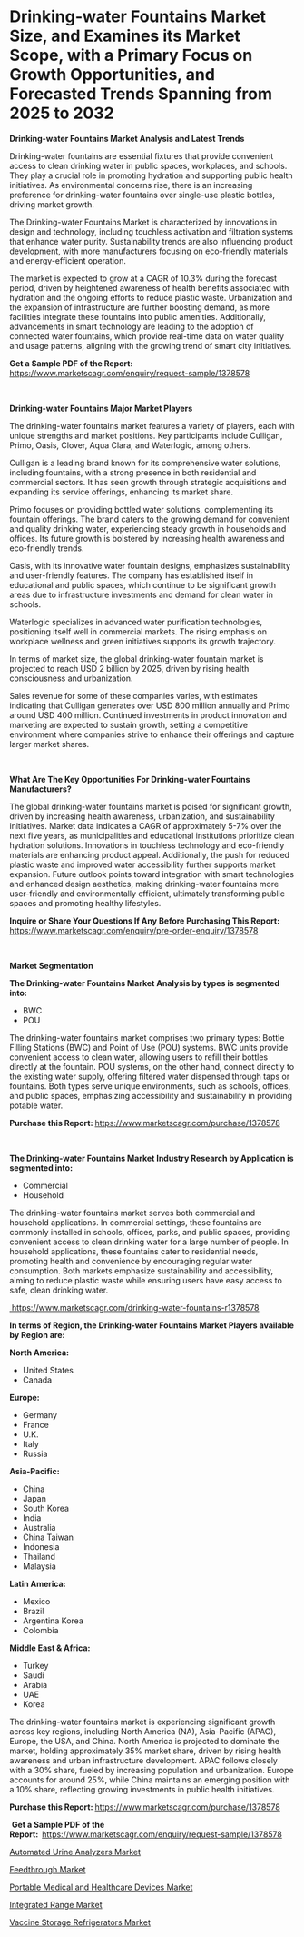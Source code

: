 <p><h1>Drinking-water Fountains Market Size, and Examines its Market Scope, with a Primary Focus on Growth Opportunities, and Forecasted Trends Spanning from 2025 to 2032</h1></p><p><strong>Drinking-water Fountains Market Analysis and Latest Trends</strong></p>
<p><p>Drinking-water fountains are essential fixtures that provide convenient access to clean drinking water in public spaces, workplaces, and schools. They play a crucial role in promoting hydration and supporting public health initiatives. As environmental concerns rise, there is an increasing preference for drinking-water fountains over single-use plastic bottles, driving market growth.</p><p>The Drinking-water Fountains Market is characterized by innovations in design and technology, including touchless activation and filtration systems that enhance water purity. Sustainability trends are also influencing product development, with more manufacturers focusing on eco-friendly materials and energy-efficient operation.</p><p>The market is expected to grow at a CAGR of 10.3% during the forecast period, driven by heightened awareness of health benefits associated with hydration and the ongoing efforts to reduce plastic waste. Urbanization and the expansion of infrastructure are further boosting demand, as more facilities integrate these fountains into public amenities. Additionally, advancements in smart technology are leading to the adoption of connected water fountains, which provide real-time data on water quality and usage patterns, aligning with the growing trend of smart city initiatives.</p></p>
<p><strong>Get a Sample PDF of the Report:&nbsp;</strong> <a href="https://www.marketscagr.com/enquiry/request-sample/1378578?utm_campaign=2887&utm_medium=2&utm_source=Github&utm_content=ia&utm_term=11042025&utm_id=drinking-water-fountains">https://www.marketscagr.com/enquiry/request-sample/1378578</a></p>
<p>&nbsp;</p>
<p><strong>Drinking-water Fountains Major Market Players</strong></p>
<p><p>The drinking-water fountains market features a variety of players, each with unique strengths and market positions. Key participants include Culligan, Primo, Oasis, Clover, Aqua Clara, and Waterlogic, among others. </p><p>Culligan is a leading brand known for its comprehensive water solutions, including fountains, with a strong presence in both residential and commercial sectors. It has seen growth through strategic acquisitions and expanding its service offerings, enhancing its market share.</p><p>Primo focuses on providing bottled water solutions, complementing its fountain offerings. The brand caters to the growing demand for convenient and quality drinking water, experiencing steady growth in households and offices. Its future growth is bolstered by increasing health awareness and eco-friendly trends.</p><p>Oasis, with its innovative water fountain designs, emphasizes sustainability and user-friendly features. The company has established itself in educational and public spaces, which continue to be significant growth areas due to infrastructure investments and demand for clean water in schools.</p><p>Waterlogic specializes in advanced water purification technologies, positioning itself well in commercial markets. The rising emphasis on workplace wellness and green initiatives supports its growth trajectory. </p><p>In terms of market size, the global drinking-water fountain market is projected to reach USD 2 billion by 2025, driven by rising health consciousness and urbanization. </p><p>Sales revenue for some of these companies varies, with estimates indicating that Culligan generates over USD 800 million annually and Primo around USD 400 million. Continued investments in product innovation and marketing are expected to sustain growth, setting a competitive environment where companies strive to enhance their offerings and capture larger market shares.</p></p>
<p>&nbsp;</p>
<p><strong>What Are The Key Opportunities For Drinking-water Fountains Manufacturers?</strong></p>
<p><p>The global drinking-water fountains market is poised for significant growth, driven by increasing health awareness, urbanization, and sustainability initiatives. Market data indicates a CAGR of approximately 5-7% over the next five years, as municipalities and educational institutions prioritize clean hydration solutions. Innovations in touchless technology and eco-friendly materials are enhancing product appeal. Additionally, the push for reduced plastic waste and improved water accessibility further supports market expansion. Future outlook points toward integration with smart technologies and enhanced design aesthetics, making drinking-water fountains more user-friendly and environmentally efficient, ultimately transforming public spaces and promoting healthy lifestyles.</p></p>
<p><strong>Inquire or Share Your Questions If Any Before Purchasing This Report:</strong> <a href="https://www.marketscagr.com/enquiry/pre-order-enquiry/1378578?utm_campaign=2887&utm_medium=2&utm_source=Github&utm_content=ia&utm_term=11042025&utm_id=drinking-water-fountains">https://www.marketscagr.com/enquiry/pre-order-enquiry/1378578</a></p>
<p>&nbsp;</p>
<p><strong>Market Segmentation</strong></p>
<p><strong>The Drinking-water Fountains Market Analysis by types is segmented into:</strong></p>
<p><ul><li>BWC</li><li>POU</li></ul></p>
<p><p>The drinking-water fountains market comprises two primary types: Bottle Filling Stations (BWC) and Point of Use (POU) systems. BWC units provide convenient access to clean water, allowing users to refill their bottles directly at the fountain. POU systems, on the other hand, connect directly to the existing water supply, offering filtered water dispensed through taps or fountains. Both types serve unique environments, such as schools, offices, and public spaces, emphasizing accessibility and sustainability in providing potable water.</p></p>
<p><strong>Purchase this Report:&nbsp;</strong><a href="https://www.marketscagr.com/purchase/1378578?utm_campaign=2887&utm_medium=2&utm_source=Github&utm_content=ia&utm_term=11042025&utm_id=drinking-water-fountains">https://www.marketscagr.com/purchase/1378578</a></p>
<p>&nbsp;</p>
<p><strong>The Drinking-water Fountains Market Industry Research by Application is segmented into:</strong></p>
<p><ul><li>Commercial</li><li>Household</li></ul></p>
<p><p>The drinking-water fountains market serves both commercial and household applications. In commercial settings, these fountains are commonly installed in schools, offices, parks, and public spaces, providing convenient access to clean drinking water for a large number of people. In household applications, these fountains cater to residential needs, promoting health and convenience by encouraging regular water consumption. Both markets emphasize sustainability and accessibility, aiming to reduce plastic waste while ensuring users have easy access to safe, clean drinking water.</p></p>
<p><a href="https://www.marketscagr.com/drinking-water-fountains-r1378578?utm_campaign=2887&utm_medium=2&utm_source=Github&utm_content=ia&utm_term=11042025&utm_id=drinking-water-fountains">&nbsp;https://www.marketscagr.com/drinking-water-fountains-r1378578</a></p>
<p><strong>In terms of Region, the Drinking-water Fountains Market Players available by Region are:</strong></p>
<p>
    <p> <strong> North America: </strong>
        <ul>
            <li>United States</li>
            <li>Canada</li>
        </ul>
        </p> 
    <p> <strong> Europe: </strong>
        <ul>
            <li>Germany</li>
            <li>France</li>
            <li>U.K.</li>
            <li>Italy</li>
            <li>Russia</li>
        </ul>
        </p> 
    <p> <strong> Asia-Pacific: </strong>
        <ul>
            <li>China</li>
            <li>Japan</li>
            <li>South Korea</li>
            <li>India</li>
            <li>Australia</li>
            <li>China Taiwan</li>
            <li>Indonesia</li>
            <li>Thailand</li>
            <li>Malaysia</li>
        </ul>
        </p> 
    <p> <strong> Latin America: </strong>
        <ul>
            <li>Mexico</li>
            <li>Brazil</li>
            <li>Argentina Korea</li>
            <li>Colombia</li>
        </ul>
        </p> 
    <p> <strong> Middle East & Africa: </strong>
        <ul>
            <li>Turkey</li>
            <li>Saudi</li>
            <li>Arabia</li>
            <li>UAE</li>
            <li>Korea</li>
        </ul>
    </p>
    </p>
<p><p>The drinking-water fountains market is experiencing significant growth across key regions, including North America (NA), Asia-Pacific (APAC), Europe, the USA, and China. North America is projected to dominate the market, holding approximately 35% market share, driven by rising health awareness and urban infrastructure development. APAC follows closely with a 30% share, fueled by increasing population and urbanization. Europe accounts for around 25%, while China maintains an emerging position with a 10% share, reflecting growing investments in public health initiatives.</p></p>
<p><strong>Purchase this Report: </strong><a href="https://www.marketscagr.com/purchase/1378578?utm_campaign=2887&utm_medium=2&utm_source=Github&utm_content=ia&utm_term=11042025&utm_id=drinking-water-fountains">https://www.marketscagr.com/purchase/1378578</a></p>
<p>&nbsp;<strong>Get a Sample PDF of the Report:&nbsp;&nbsp;</strong><a href="https://www.marketscagr.com/enquiry/request-sample/1378578?utm_campaign=2887&utm_medium=2&utm_source=Github&utm_content=ia&utm_term=11042025&utm_id=drinking-water-fountains">https://www.marketscagr.com/enquiry/request-sample/1378578</a></p>
<p><strong></strong></p>
<p><p><a href="https://www.linkedin.com/pulse/automated-urine-analyzers-market-forecasted-types-applications-1fv4f?utm_campaign=2887&utm_medium=2&utm_source=Github&utm_content=ia&utm_term=11042025&utm_id=drinking-water-fountains">Automated Urine Analyzers Market</a></p><p><a href="https://github.com/alrogikrosa/Market-Research-Report-List-1/blob/main/feedthrough-market.md?utm_campaign=2887&utm_medium=2&utm_source=Github&utm_content=ia&utm_term=11042025&utm_id=drinking-water-fountains">Feedthrough Market</a></p><p><a href="https://www.linkedin.com/pulse/thorough-examination-global-portable-medical-healthcare-devices-fpgaf?utm_campaign=2887&utm_medium=2&utm_source=Github&utm_content=ia&utm_term=11042025&utm_id=drinking-water-fountains">Portable Medical and Healthcare Devices Market</a></p><p><a href="https://github.com/coricnzati/Market-Research-Report-List-1/blob/main/integrated-range-market.md?utm_campaign=2887&utm_medium=2&utm_source=Github&utm_content=ia&utm_term=11042025&utm_id=drinking-water-fountains">Integrated Range Market</a></p><p><a href="https://www.linkedin.com/pulse/global-vaccine-storage-refrigerators-market-report-2025-2032-size-ve4mf?utm_campaign=2887&utm_medium=2&utm_source=Github&utm_content=ia&utm_term=11042025&utm_id=drinking-water-fountains">Vaccine Storage Refrigerators Market</a></p></p>